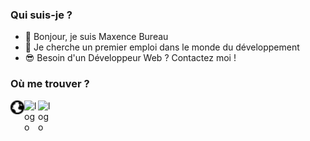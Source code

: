 ### Qui suis-je ?
- 👋 Bonjour, je suis Maxence Bureau
- 🌱 Je cherche un premier emploi dans le monde du développement
- 😎 Besoin d'un Développeur Web ? Contactez moi !

### Où me trouver ?

[<img align="left" alt="logo" width="22px" src="https://raw.githubusercontent.com/iconic/open-iconic/master/svg/globe.svg"/>][website]
[<img align="left" alt="logo" width="22px" src="https://camo.githubusercontent.com/c80f9763ed06d4ab9fbcc1a74b8b74cd95e4c7f82d3f1f70233994f236a0faeb/68747470733a2f2f63646e2e6a7364656c6976722e6e65742f6e706d2f73696d706c652d69636f6e734076332f69636f6e732f696e7374616772616d2e737667"/>][instagram]
[<img align="left" alt="logo" width="22px" src="https://camo.githubusercontent.com/d659d2bac00c01b42bffbae84bdc121e828b8fecd5b4949ffa2575f5d9e4a371/68747470733a2f2f63646e2e6a7364656c6976722e6e65742f6e706d2f73696d706c652d69636f6e734076332f69636f6e732f6c696e6b6564696e2e737667"/>][linkedin]


[website]: https://maxence-bureau.fr
[instagram]: https://www.instagram.com/maxence.bureau/
[linkedin]: https://www.linkedin.com/in/maxence-bureau0/
